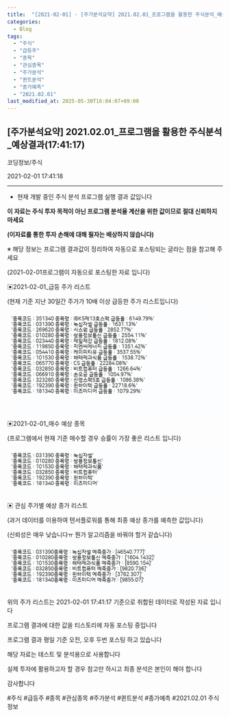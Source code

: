 ```yaml
---
title:  "[2021-02-01] - [주가분석요약] 2021.02.01_프로그램을 활용한 주식분석_예상결과(17:41:17)"
categories:
  - Blog
tags:
  - "주식"
  - "급등주"
  - "종목"
  - "관심종목"
  - "주가분석"
  - "퀸트분석"
  - "종가예측"
  - "2021.02.01"
last_modified_at: 2025-05-30T16:04:07+09:00
---
```


## [주가분석요약] 2021.02.01_프로그램을 활용한 주식분석_예상결과(17:41:17)

코딩정보/주식

2021-02-01 17:41:18

* * *

* 현재 개발 중인 주식 분석 프로그램 실행 결과 값입니다

**이 자료는 주식 투자 목적이 아닌 프로그램 분석율 계산을 위한 값이므로 절대 신뢰하지 마세요**

**(이자료를 통한 투자 손해에 대해 필자는 배상하지 않습니다)**

※ 해당 정보는 프로그램 결과값이 정리하여 자동으로 포스팅되는 글라는 점을 참고해 주세요

(2021-02-01프로그램이 자동으로 포스팅한 자료 입니다)

▣2021-02-01_급등 주가 리스트

(현재 기준 지난 30일간 주가가 10배 이상 급등한 주가 리스트입니다)

![](/assets/images/주가분석요약_2021_02_01_프로그램을_활용한_주식분석_예상결과_17_41_17/skyloket_list.png)

▣2021-02-01_매수 예상 종목

(프로그램에서 현재 기준 매수할 경우 승률이 가장 좋은 리스트 입니다)

![](/assets/images/주가분석요약_2021_02_01_프로그램을_활용한_주식분석_예상결과_17_41_17/buy_list.png)

▣ 관심 주가별 예상 종가 리스트

(과거 데이터를 이용하여 텐서플로워를 통해 최종 예상 종가를 예측한 값입니다)

(신뢰성은 매우 낮습니다ㅠ 뭔가 알고리즘을 바꿔야 할거 같습니다)

![](/assets/images/주가분석요약_2021_02_01_프로그램을_활용한_주식분석_예상결과_17_41_17/stockclose_list.png)

위의 주가 리스트는 2021-02-01 17:41:17 기준으로 취합된 데이터로 작성된 자료 입니다

프로그램 결과에 대한 값을 티스토리에 자동 포스팅 중입니다

프로그램 결과 평일 기준 오전, 오후 두번 포스팅 하고 있습니다

해당 자료는 테스트 및 분석용으로 사용합니다

실제 투자에 활용하고자 할 경우 참고만 하시고 최종 분석은 본인이 해야 합니다

감사합니다

  

#주식 #급등주 #종목 #관심종목 #주가분석 #퀸트분석 #종가예측 #2021.02.01 주식정보

